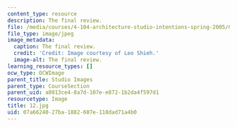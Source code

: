 ```yaml
---
content_type: resource
description: The final review.
file: /media/courses/4-104-architecture-studio-intentions-spring-2005/07a6624027ba1882607e118dad71a4b0_12.jpg
file_type: image/jpeg
image_metadata:
  caption: The final review.
  credit: 'Credit: Image courtesy of Leo Shieh.'
  image-alt: The final review.
learning_resource_types: []
ocw_type: OCWImage
parent_title: Studio Images
parent_type: CourseSection
parent_uid: a8013ce4-8a7d-107e-e872-1b2da4f597d1
resourcetype: Image
title: 12.jpg
uid: 07a66240-27ba-1882-607e-118dad71a4b0
---
```

